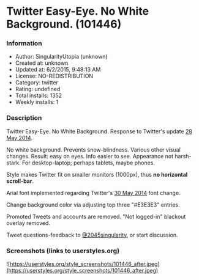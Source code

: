 # Twitter Easy-Eye. No White Background. (101446)

### Information
- Author: SingularityUtopia (unknown)
- Created at: unknown
- Updated at: 6/2/2015, 9:48:13 AM
- License: NO-REDISTRIBUTION
- Category: twitter
- Rating: undefined
- Total installs: 1352
- Weekly installs: 1


### Description
Twitter Easy-Eye. No White Background. Response to Twitter's update <a target="_blank" href="http://mashable.com/2014/05/06/twitter-profile-design-may-28/">28 May 2014</a>.

No white background. Prevents snow-blindness. Various other visual changes. Result: easy on eyes. Info easier to see. Appearance not harsh-stark. For desktop-laptop; perhaps tablets, maybe phones.

Style makes Twitter fit on smaller monitors (1000px), thus <b>no horizontal scroll-bar</b>. 

Arial font implemented regarding Twitter's <a href="http://mashable.com/2014/05/30/twitter-changes-font-gotham/" target="_blank">30 May 2014</a> font change.

Change background color via adjusting top three "#E3E3E3" entries.

Promoted Tweets and accounts are removed. "Not logged-in" blackout overlay removed.

Tweet questions-feedback to <a target="_blank" href="https://twitter.com/intent/tweet?screen_name=2045singularity">@2045singularity</a>, or start discussion.


### Screenshots (links to userstyles.org)
![https://userstyles.org/style_screenshots/101446_after.jpeg](https://userstyles.org/style_screenshots/101446_after.jpeg)


